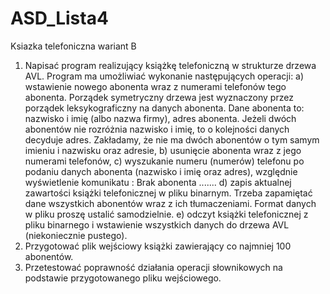 # ASD_Lista4
Ksiazka telefoniczna wariant B

1. Napisać program realizujący książkę telefoniczną w strukturze drzewa AVL.
Program ma umożliwiać wykonanie następujących operacji:
a) wstawienie nowego abonenta wraz z numerami telefonów tego abonenta. Porządek
symetryczny drzewa jest wyznaczony przez porządek leksykograficzny na danych
abonenta. Dane abonenta to: nazwisko i imię (albo nazwa firmy), adres abonenta. Jeżeli
dwóch abonentów nie rozróżnia nazwisko i imię, to o kolejności danych decyduje adres.
Zakładamy, że nie ma dwóch abonentów o tym samym imieniu i nazwisku oraz adresie,
b) usunięcie abonenta wraz z jego numerami telefonów,
c) wyszukanie numeru (numerów) telefonu po podaniu danych abonenta (nazwisko i imię
oraz adres), względnie wyświetlenie komunikatu : Brak abonenta .......
d) zapis aktualnej zawartości książki telefonicznej w pliku binarnym. Trzeba zapamiętać
dane wszystkich abonentów wraz z ich tłumaczeniami. Format danych w pliku proszę
ustalić samodzielnie.
e) odczyt książki telefonicznej z pliku binarnego i wstawienie wszystkich danych do
drzewa AVL (niekoniecznie pustego).
2. Przygotować plik wejściowy książki zawierający co najmniej 100 abonentów.
3. Przetestować poprawność działania operacji słownikowych na podstawie przygotowanego
pliku wejściowego.
